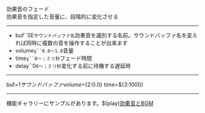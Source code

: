 効果音のフェード  
効果音を指定した音量に、段階的に変化させる

***
- buf``SE`サウンドバッファ名`効果音を識別する名前。サウンドバッファ名を変えれば同時に複数の音を操作することが出来ます
- volume`y``0.0〜1.0`音量
- time`y``0〜；ミリ秒`フェード時間
- delay``0`0〜；ミリ秒`変化する前に待機する遅延時

***
buf=${1{{サウンドバッファ}}} volume=${2:0.0} time=${3:1000}

***
機能ギャラリーにサンプルがあります。$(play)[効果音とBGM](https://famibee.github.io/SKYNovel_gallery/?cur=sound)
